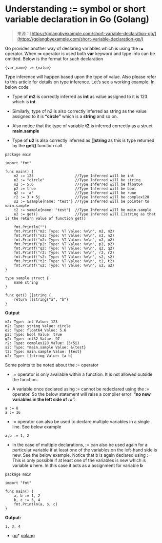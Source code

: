 <!--yml
category: 未分类
date: 2024-10-13 06:21:31
-->

# Understanding := symbol or short variable declaration in Go (Golang)

> 来源：[https://golangbyexample.com/short-variable-declaration-go/](https://golangbyexample.com/short-variable-declaration-go/)

Go provides another way of declaring variables which is using the **:=** operator. When **:=** operator is used both **var** keyword and type info can be omitted. Below is the format for such declaration

```
{var_name} := {value}
```

Type inference will happen based upon the type of value. Also please refer to this article for details on type inference. Let’s see a working example. In below code

*   Type of **m2** is correctly inferred as **int** as value assigned to it is 123 which is **int**.

*   Similarly, type of n2 is also correctly inferred as string as the value assigned to it is **“circle”** which is a **string** and so on.

*   Also notice that the type of variable **t2** is inferred correctly as a struct **main.sample**

*   Type of **u2** is also correctly inferred as **[]string** as this is type returned by the **get()** function call.

```
package main

import "fmt"

func main() {
    m2 := 123                   //Type Inferred will be int
    n2 := "circle"              //Type Inferred will be string
    o2 := 5.6                   //Type Inferred will be float64
    p2 := true                  //Type Inferred will be bool
    q2 := 'a'                   //Type Inferred will be rune
    r2 := 3 + 5i                //Type Inferred will be complex128
    s2 := &sample{name: "test"} //Type Inferred will be pointer to main.sample
    t2 := sample{name: "test"}  //Type Inferred will be main.sample
    u2 := get()                 //Type inferred will []string as that is the return value of function get()

    fmt.Println("")
    fmt.Printf("m2: Type: %T Value: %v\n", m2, m2)
    fmt.Printf("n2: Type: %T Value: %v\n", n2, n2)
    fmt.Printf("o2: Type: %T Value: %v\n", o2, o2)
    fmt.Printf("p2: Type: %T Value: %v\n", p2, p2)
    fmt.Printf("q2: Type: %T Value: %v\n", q2, q2)
    fmt.Printf("r2: Type: %T Value: %v\n", r2, r2)
    fmt.Printf("s2: Type: %T Value: %v\n", s2, s2)
    fmt.Printf("t2: Type: %T Value: %v\n", t2, t2)
    fmt.Printf("u2: Type: %T Value: %v\n", u2, u2)
}

type sample struct {
    name string
}

func get() []string {
    return []string{"a", "b"}
}
```

**Output**

```
m2: Type: int Value: 123
n2: Type: string Value: circle
o2: Type: float64 Value: 5.6
p2: Type: bool Value: true
q2: Type: int32 Value: 97
r2: Type: complex128 Value: (3+5i)
s2: Type: *main.sample Value: &{test}
t2: Type: main.sample Value: {test}
u2: Type: []string Value: [a b]
```

Some points to be noted about the := operator

*   := operator is only available within a function. It is not allowed outside the function.

*   A variable once declared using := cannot be redeclared using the := operator. So the below statement will raise a compiler error  “**no new variables in the left side of :=”.**

```
a := 8
a := 16
```

*   := operator can also be used to declare multiple variables in a single line. See below example

```
a,b := 1, 2
```

*   In the case of multiple declarations, := can also be used again for a particular variable if at least one of the variables on the left-hand side is new. See the below example. Notice that b is again declared using := This is only possible if at least one of the variables is new which is variable **c** here. In this case it acts as a assignment for variable **b**

```
package main

import "fmt"

func main() {
    a, b := 1, 2
    b, c := 3, 4
    fmt.Println(a, b, c)
}
```

**Output:**

```
1, 3, 4
```

*   [go](https://golangbyexample.com/tag/go/)*   [golang](https://golangbyexample.com/tag/golang/)